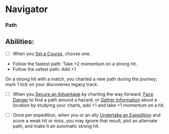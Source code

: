 # Navigator
### Path


## Abilities:
- [ ] When you [Set a Course](Moves/exploration/set_a_course), choose one.

 * Follow the fastest path: Take +2 momentum on a strong hit.
 * Follow the safest path: Add +1

On a strong hit with a match, you charted a new path during the journey; mark 1 tick on your discoveries legacy track.

- [ ] When you [Secure an Advantage](Moves/adventure/secure_an_advantage) by charting the way forward, [Face Danger](Moves/adventure/face_danger) to find a path around a hazard, or [Gather Information](Moves/adventure/gather_information) about a location by studying your charts, add +1 and take +1 momentum on a hit.

- [ ] Once per expedition, when you or an ally [Undertake an Expedition](Moves/exploration/undertake_an_expedition) and score a weak hit or miss, you may ignore that result, plot an alternate path, and make it an automatic strong hit.

